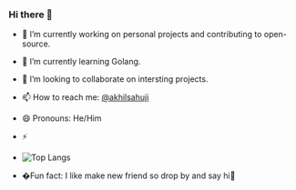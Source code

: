 ### Hi there 👋

- 🔭 I’m currently working on personal projects and contributing to open-source.
- 🌱 I’m currently learning Golang.

- 👯 I’m looking to collaborate on intersting projects.

- 📫 How to reach me: [@akhilsahuji](https://twitter.com/akhilsahuji)
- 😄 Pronouns: He/Him
- ⚡
 - ![Top Langs](https://github-readme-stats.vercel.app/api/top-langs/?username=akhilsahuji&theme=tokyonight&hide=html,ruby,css,scss)
- �Fun fact: I like make new friend so drop by and say hi👋


